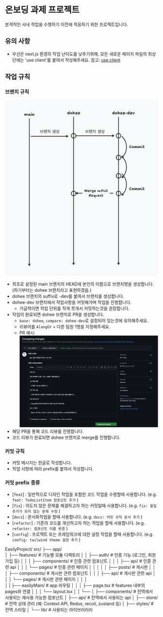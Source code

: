 # 온보딩 과제 프로젝트

본격적인 사내 작업을 수행하기 이전에 적응하기 위한 프로젝트입니다.

## 유의 사항

- 우선은 next.js 환경의 작업 난이도를 낮추기위해, 모든 새로운 페이지 파일의 최상단에는 'use client'를 붙여서 작성해주세요. 참고: [use client](https://nextjs.org/docs/app/api-reference/directives/use-client)

## 작업 규칙

### 브랜치 규칙

![브랜치 규칙](./docs/branch-rule.png)

- 최초로 설정된 main 브랜치의 HEAD에 본인의 이름으로 브랜치명을 생성합니다. (하기부터는 dohee 브랜치라고 표현하겠음.)
- dohee 브랜치의 suffix로 -dev를 붙여서 브랜치를 생성합니다.
- dohee-dev 브랜치에서 작업사항을 커밋해가며 작업을 진행합니다.
  - 가급적이면 작업 단위를 작게 쪼개서 커밋하는것을 권장합니다.
- 작업이 완료되면 dohee 브랜치로 PR을 생성합니다.
  - `base: dohee`, `compare: dohee-dev`로 설정되어 있는것에 유의해주세요.
  - 리뷰어를 `AlangGY` + 다른 팀원 1명을 지정해주세요.
  - PR 예시: ![PR 예시](./docs/pr-example.png)
- 해당 PR을 통해 코드 리뷰를 진행합니다.
- 코드 리뷰가 완료되면 dohee 브랜치로 merge를 진행합니다.

### 커밋 규칙

- 커밋 메시지는 한글로 작성합니다.
- 작업 사항에 따라 prefix를 붙여서 작성합니다.

### 커밋 prefix 종류

- [`feat`] : 일반적으로 디자인 작업을 포함한 코드 작업을 수행할때 사용합니다. (e.g. `feat: TodoListItem 컴포넌트 추가` )
- [`fix`] : 의도치 않은 문제를 해결하고자 하는 커밋일때 사용합니다. (e.g. `fix: 할일 추가가 되지 않는 문제 수정` )
- [`docs`] : 문서화작업을 할때 사용합니다. (e.g. `docs: 커밋 규칙 문서 추가` )
- [`refactor`] : 기존의 코드를 개선하고자 하는 작업을 할때 사용합니다. (e.g. `refactor: 컴포넌트 이름 변경` )
- [`config`] : 프로젝트 또는 프레임워크에 대한 설정 작업을 할때 사용합니다. (e.g. `config: tailwind theme 설정 추가` )

EasilyProject/
src/
├── app/  
│ ├── features/ # 기능별 모듈 디렉토리
│ │ ├── auth/ # 인증 기능 (로그인, 회원가입 등)
│ │ │ ├── components/ # 인증 관련 컴포넌트
│ │ │ ├── api/ # 인증 관련 api
│ │ │ └── pages/ # 인증 관련 페이지
│ │ │
│ │ ├── posts/ # 게시판
│ │ │ ├── components/ # 게시판 관련 컴포넌트
│ │ │ ├── api/ # 게시판 관련 api
│ │ │ └── pages/ # 게시판 관련 페이지
│ │ │  
│ | ├── easilyMain/ # app 라우팅
│ │ │ ├── page.tsx # features 내부의 pages와 연결
│ │ │ └── layout.tsx
│ │ └──
│ ├── components/ # 전역에서 사용되는 재사용 가능한 컴포넌트
│ ├── api/ # 전역에서 사용되는 api
│ ├── store/ # 전역 상태 관리 (예: Context API, Redux, recoil, zustand 등)
│ ├── styles/ # 전역 스타일
│ └── lib/ # 사용되는 라이브러리리
